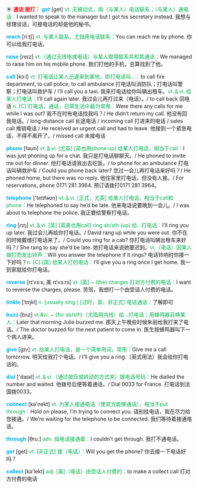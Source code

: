 ☀ <font color="red">**通话 接打：**</font>
<font color="sky blue">**get**</font> [ɡet] 
<font color="#00b050">vt. 无被动式，指（与某人）电话联系；（与某人）通电话：</font>I wanted to speak to the manager but I got his secretary instead. 我想与经理谈话，可接电话的却是他的秘书。

<font color="sky blue">**reach**</font> [ri:tʃ] 
<font color="#00b050">vt. 与某人联系，尤指用电话联系：</font>You can reach me by phone. 你可以给我打电话。

<font color="sky blue">**raise**</font> [reɪz] 
<font color="#00b050">vt.（通过无线电或电话）与某人取得联系并和其通话：</font>We managed to raise him on his mobile phone. 我们打他的手机，总算找到了他。

<font color="sky blue">**call**</font> [kɔ:l] 
<font color="#00b050">vt. 打电话让某人迅速来到某地，即打电话叫…：</font>to call fire department, to call police, to call ambulance 打电话叫消防队；打电话叫警察；打电话叫救护车 / I’ll call you a taxi. 我来打电话给你叫辆出租车。<font color="#00b050">vt.＆vi. 给某人打电话：</font>I’ll call again later. 我过会儿再打过来（电话）。/ to call back 回电话 <font color="#00b050">n. [C] 打电话，通话，日常生活中最为常用：</font>Were there any calls for me while I was out? 我不在时有电话找我吗？/ He didn’t return my call. 他没有回我电话。/ long-distance call 长途电话 / incoming call 打进来的电话 / sales call 推销电话 / He received an urgent call and had to leave. 他接到一个紧急电话，不得不离开了。/ missed call 未接电话

<font color="sky blue">**phone**</font> [fəʊn] 
<font color="#00b050">vt.＆vi. [尤英] [英也用phone up] 给某人打电话，相当于call：</font>I was just phoning up for a chat. 我只是打电话聊聊天。/ He phoned to invite me out for dinner. 他打电话请我出去吃饭。/ to phone for an ambulance 打电话叫辆救护车 / Could you phone back later? 您过一会儿再打电话来好吗？/ He phoned home, but there was no reply. 他往家里打电话，但没有人接。/ For reservations, phone 0171 281 3964. 预订请拨打0171 281 3964。

<font color="sky blue">**telephone**</font> ['telɪfəʊn] 
<font color="#00b050">vt.＆vi. [正式，尤英] 给某人打电话，相当于call和phone：</font>He telephoned to say he’d be late. 他来电话说要晚到一会儿。/ I was about to telephone the police. 我正要给警察打电话。

<font color="sky blue">**ring**</font> [rɪŋ] 
<font color="#00b050">vt.＆vi. [英] [英美也用call] ring sb/sth (up) 给…打电话：</font>I’ll ring you up later. 我过会儿再给你打电话。/ David rang up while you were out. 你不在的时候戴维打电话来了。/ Could you ring for a cab? 你打电话叫辆出租车来好吗？/ She rang to say she’d be late. 她打电话来说她要迟到。<font color="#00b050">vi.（电话）因某人拨打而发出铃声：</font>Will you answer the telephone if it rings? 电话铃响时你接一下好吗？<font color="#00b050">n. [C] [英] 给某人打的电话：</font>I’ll give you a ring once I get home. 我一到家就给你打电话。
                           
<font color="sky blue">**reverse**</font> [rɪˈvɜ:s; 美 rɪˈvɜ:rs]
<font color="#00b050">vt. [英] ~ (the) charges 打对方付费的电话：</font>I want to reverse the charges, please. 劳驾，我想打一个由受话人付费的电话。
      
<font color="sky blue">**tinkle**</font> [ˈtɪŋkl]
<font color="#00b050">n. [usually sing.] [过时，英，非正式] 电话通话：</font>了解即可

<font color="sky blue">**buzz**</font> [bʌz]
<font color="#00b050">vt.&vi. ~ (for sb/sth)（尤指用内线）给…打电话；用蜂鸣器召唤某人：</font>Later that morning Julie buzzed me. 那天上午晚些时候朱丽给我打来了电话。/ The doctor buzzed for the next patient to come in. 医生按蜂鸣器叫下一个病人进来。

<font color="sky blue">**give**</font> [ɡɪv] 
<font color="#00b050">vt. 给某人打电话，是一个简单用词，常用：</font>Give me a call tomorrow. 明天给我打个电话。/ I’ll give you a ring.（英式用法）我会给你打电话的。

<font color="sky blue">**dial**</font> ['daɪəl] 
<font color="#00b050">vt.＆vi.（通过按压或转动的方式来）拨电话号码：</font>He dialled the number and waited. 他拨号后便等着通话。/ Dial 0033 for France. 打电话到法国拨0033。

<font color="sky blue">**connect**</font> [kə'nekt] 
<font color="#00b050">vt. 为某人接通电话（使双方能够通话），相当于put through：</font>Hold on please, I’m trying to connect you. 请别挂电话，我在尽力给您接通。/ We’re waiting for the telephone to be connected. 我们等待着接通电话。

<font color="sky blue">**through**</font> [θru:] 
<font color="#00b050">adv. 指电话接通着：</font>I couldn’t get through. 我打不通电话。

<font color="sky blue">**get**</font> [ɡet] 
<font color="#00b050">vt. [非正式] 接（电话）：</font>Will you get the phone? 你去接一下电话好吗？

<font color="sky blue">**collect**</font> [kə'lekt] 
<font color="#00b050">adj. [美]（电话）由受话人付费的：</font>to make a collect call 打对方付费的电话
